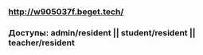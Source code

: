 ### http://w905037f.beget.tech/
### Доступы: admin/resident || student/resident || teacher/resident

